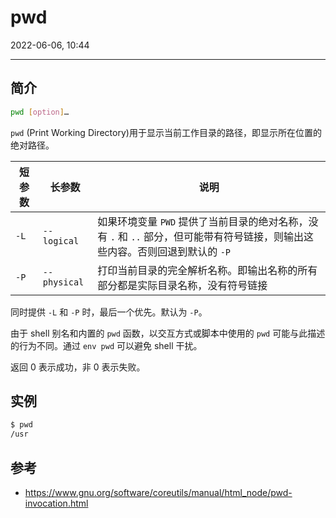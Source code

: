 # pwd

2022-06-06, 10:44
****

## 简介

```bash
pwd [option]…
```

`pwd` (Print Working Directory)用于显示当前工作目录的路径，即显示所在位置的绝对路径。



| 短参数 | 长参数 | 说明 |
|--|--|--|
| `-L` | `--logical` | 如果环境变量 `PWD` 提供了当前目录的绝对名称，没有 `.` 和 `..` 部分，但可能带有符号链接，则输出这些内容。否则回退到默认的 `-P` |
| `-P` | `--physical` | 打印当前目录的完全解析名称。即输出名称的所有部分都是实际目录名称，没有符号链接 |

同时提供 `-L` 和 `-P` 时，最后一个优先。默认为 `-P`。

由于 shell 别名和内置的 `pwd` 函数，以交互方式或脚本中使用的 `pwd` 可能与此描述的行为不同。通过 `env pwd` 可以避免 shell 干扰。

返回 0 表示成功，非 0 表示失败。

## 实例

```sh
$ pwd
/usr
```

## 参考

- https://www.gnu.org/software/coreutils/manual/html_node/pwd-invocation.html